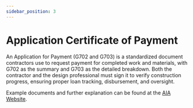 ```yaml
---
sidebar_position: 3
---
```


# Application Certificate of Payment


An Application for Payment (G702 and G703) is a standardized document contractors use to request payment for completed work and materials, with G702 as the summary and G703 as the detailed breakdown. Both the contractor and the design professional must sign it to verify construction progress, ensuring proper loan tracking, disbursement, and oversight.  

Example documents and further explanation can be found at the [AIA Website](https://learn.aiacontracts.com/articles/completing-g702-and-g703-forms/).





